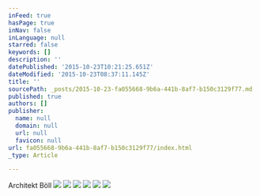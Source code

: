 ```yaml
---
inFeed: true
hasPage: true
inNav: false
inLanguage: null
starred: false
keywords: []
description: ''
datePublished: '2015-10-23T10:21:25.651Z'
dateModified: '2015-10-23T08:37:11.145Z'
title: ''
sourcePath: _posts/2015-10-23-fa055668-9b6a-441b-8af7-b150c3129f77.md
published: true
authors: []
publisher:
  name: null
  domain: null
  url: null
  favicon: null
url: fa055668-9b6a-441b-8af7-b150c3129f77/index.html
_type: Article

---
```

Architekt Böll
![](https://the-grid-user-content.s3-us-west-2.amazonaws.com/4d8d6867-cfbb-425e-8afc-fdf3d7e643c1.jpg)
![](https://the-grid-user-content.s3-us-west-2.amazonaws.com/3cd2c322-8528-40a2-a7eb-17b8d1a08144.jpg)
![](https://the-grid-user-content.s3-us-west-2.amazonaws.com/9b8706ef-057e-409d-a645-4a80f48abf0a.jpg)
![](https://the-grid-user-content.s3-us-west-2.amazonaws.com/febdec67-e7db-45b3-875e-7da6d0d905e9.jpg)
![](https://the-grid-user-content.s3-us-west-2.amazonaws.com/24735c47-cff4-4748-bdd8-8a300e8c12cc.jpg)
![](https://the-grid-user-content.s3-us-west-2.amazonaws.com/13ec8cc0-6052-4f8f-b934-0d110c828265.jpg)